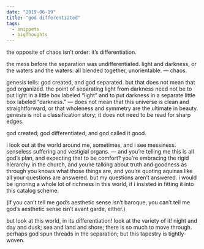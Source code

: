 ```yaml
---
date: "2019-06-19"
title: "god differentiated"
tags:
  - snippets
  - bigThoughts
---
```

the opposite of chaos isn’t order: it’s differentiation.

the mess before the separation was undifferentiated. light and darkness, or the waters and the waters: all blended together, unorientable. — chaos.

genesis tells: god created, and god separated. but that does not mean that god organized. the point of separating light from darkness need not be to put light in a little box labeled “light” and to put darkness in a separate little box labeled “darkness.” — does not mean that this universe is clean and straightforward, or that wholeness and symmetry are the ultimate in beauty. genesis is not a classification story; it does not need to be read for sharp edges.

god created; god differentiated; and god called it good.

i look out at the world around me, sometimes, and i see messiness. senseless suffering and vestigial organs. — and you’re telling me this is all god’s plan, and expecting that to be comfort? you’re embracing the rigid hierarchy in the church, and you’re talking about truth and goodness as through you knows what those things are, and you’re quoting aquinas like all your questions are answered. but my questions aren’t answered. i would be ignoring a whole lot of richness in this world, if i insisted in fitting it into this catalog scheme.

(if you can’t tell me god’s aesthetic sense isn’t baroque, you can’t tell me god’s aesthetic sense isn’t avant garde, either.)

but look at this world, in its differentiation! look at the variety of it! night and day and dusk; sea and land and shore; there is so much to move through. perhaps god spun threads in the separation; but this tapestry is tightly-woven.
